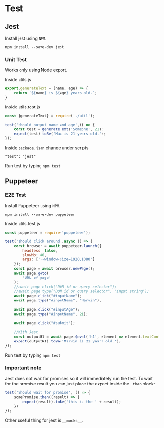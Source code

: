 # Test

## Jest
Install jest using `NPM`.
```
npm install --save-dev jest
```

### Unit Test
Works only using Node export.

Inside utils.js
```javascript
export.generateText = (name, age) => {
	return `${name} is ${age} years old.`;
}
```

Inside utils.test.js
```javascript
const {generateText} = require('./util');

test('should output name and age',() => {
	const test = generateText('Someone', 21);
	expect(test).toBe('Max is 21 years old.');
});
```
Inside `package.json` change under scripts
```
"test": "jest"
```

Run test by typing `npm test`.

## Puppeteer
### E2E Test
Install Puppeteer using `NPM`.
```
npm install --save-dev puppeteer
```
Inside utils.test.js
```javascript
const puppeteer = require('puppeteer');

test('should click around',async () => {
	const browser = await puppeteer.launch({
		headless: false,
		slowMo: 80,
		args: ['--window-size=1920,1080']
	});
	const page = await browser.newPage();
	await page.goto(
		'URL of page'
	);
	//await page.click("DOM id or query selector");
	//await page.type("DOM id or query selector", "input string");
	await page.click("#inputName");
	await page.type("#inputName", "Marvin");
	
	await page.click("#inputAge");
	await page.type("#inputName", 21);
	
	await page.click("#submit");
	
	//With Jest
	const outputH1 = await page.$eval('h1', element => element.textContent); 
	expect(outputH1).toBe('Marvin is 21 years old.');
});
```
Run test by typing `npm test`.

### Important note
Jest does not wait for promises so it will immediately run the test. To wait for the promise result you can just place the expect inside the `.then` block:

```javascript
test('Should wait for promise', () => {
	somePromise.then((result) => {
		expect(result).toBe('this is the ' + result);
	})
});
```

Other useful thing for jest is `__mocks__`.
